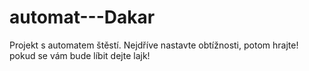 # automat---Dakar
Projekt s automatem štěstí. 
Nejdříve nastavte obtížnosti, potom hrajte! 
pokud se vám bude líbit dejte lajk!
